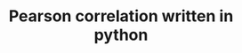 ---
title: "Pearson correlation written in python"
showDate: false
draft: false
tags: ["classic","poem"]
link: "https://github.com/Combinations/pearsoncorrelation"
---